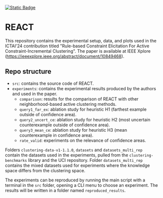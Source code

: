 [![Static Badge](https://img.shields.io/badge/DOI-10.1109/ICTAI62512.2024.00117-yellow)](https://doi.org/10.1109/ICTAI62512.2024.00117)

# REACT

This repository contains the experimental setup, data, and plots used in the ICTAI'24 contribution
titled "Rule-based Constraint Elicitation For Active Constraint-Incremental Clustering".
The paper is available at IEEE Xplore (https://ieeexplore.ieee.org/abstract/document/10849468).

## Repo structure

- `src`: contains the source code of REACT.
- `experiments`: contains the experimental results produced by the authors and used in the paper.
    - `comparison`: results for the comparison of REACT with other neighborhood-based active clustering methods.
    - `query1_far_ex`: ablation study for heuristic H1 (farthest example outside of confidence area).
    - `query2_uncert_ce`: ablation study for heuristic H2 (most uncertain counterexample outside of confidence area).
    - `query3_mean_ce`: ablation study for heuristic H3 (mean counterexample in confidence area).
    - `rate_valid`: experiments on the relevance of confidence areas.


Folders `clustering-data-v1-1.1.0`, `datasets` and `datasets_multi_rep` contain the datasets used in the experiments,
pulled from the `clustering-benchmarks` library and the UCI repository. 
Folder `datasets_multi_rep` contains the mixed datasets used for experiments where the knowledge space differs from the clustering space.

The experiments can be reproduced by running the main script with a terminal in the `src` folder, opening a CLI menu to choose an experiment.
The results will be written in a folder named `reproduced_results`.
